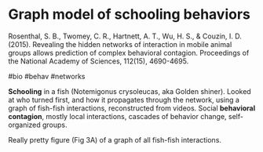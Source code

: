 # Graph model of schooling behaviors

Rosenthal, S. B., Twomey, C. R., Hartnett, A. T., Wu, H. S., & Couzin, I. D. (2015). Revealing the hidden networks of interaction in mobile animal groups allows prediction of complex behavioral contagion. Proceedings of the National Academy of Sciences, 112(15), 4690-4695.

#bio #behav #networks

**Schooling** in a fish (Notemigonus crysoleucas, aka Golden shiner). Looked at who turned first, and how it propagates through the network, using a graph of fish-fish interactions, reconstructed from videos. Social **behavioral contagion**, mostly local interactions, cascades of behavior change, self-organized groups.

Really pretty figure (Fig 3A) of a graph of all fish-fish interactions.
